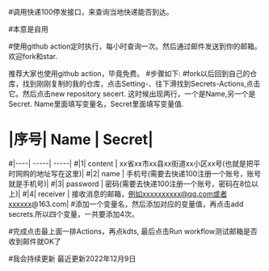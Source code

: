 #调用快递100停发接口，来查询当地快递能否到达。


#本意是自用

#使用github action定时执行，每小时查询一次。然后通过邮件发送到你的邮箱。欢迎fork和star.

推荐大家也使用github action，毕竟免费。
#步骤如下:
#fork以后回到自己的仓库，找到刚刚复制的我的仓库，点击Setting-、往下滑找到Secrets-Actions,点击它。然后点击new repository secert.
这时候出现两行，一个是Name,另一个是Secret.
Name里面填写变量名，Secret里面填写变量值.
# |序号|    Name       |   Secret|
#|----| -----| -----|
#|1| content      | xx省xx市xx县xx街道xx小区xx号(也就是把平时网购的地址写在这里)|
#|2| name     | 手机号(需要去快递100注册一个账号，账号就是手机号)|
#|3| password     | 密码(需要去快递100注册一个账号，密码在8位以上)|
#|4| receiver     | 接收消息的邮箱，例如xxxxxxxxxx@qq.com或者xxxxxx@163.com|
#添加一个变量名，然后添加对应的变量值，再点击add secrets.所以四个变量，一共要添加4次。

#完成点击最上面一排Actions，再点kdts, 最后点击Run workflow测试邮箱是否收到邮件就OK了

#我会持续更新 最近更新2022年12月9日
